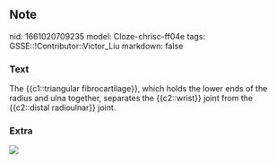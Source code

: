 ## Note
nid: 1661020709235
model: Cloze-chrisc-ff04e
tags: GSSE::!Contributor::Victor_Liu
markdown: false

### Text
The {{c1::triangular fibrocartilage}}, which holds the lower ends of the radius and ulna together, separates the {{c2::wrist}} joint from the {{c2::distal radioulnar}} joint.

### Extra
<img src="paste-c66e451d5c11952a566f7806dea918ae54f27684.jpg">
